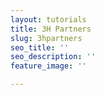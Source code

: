 ```yaml
---
layout: tutorials
title: 3H Partners
slug: 3hpartners
seo_title: ''
seo_description: ''
feature_image: ''

---
```

